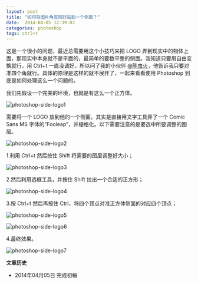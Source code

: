 ```yaml
---
layout: post
title: "如何将图片角度刚好贴到一个侧面？"
date:  2014-04-05 12:39:03
categories: photoshop
tags: ctrl+t
---
```


这是一个很小的问题，最近总需要用这个小技巧来把 LOGO 弄到现实中的物体上面，那现实中本身就不是平面的，最简单的要数平整的侧面。我知道只要用自由变换就行，用 Ctrl+t 一直没调好，所以问了我的小伙伴 [@陈虫火](http://weibo.com/u/1875278205)，他告诉我只要对准四个角就行。具体的原理是这样的就不展开了，一起来看看使用 Photoshop 到底是如何处理这么一个问题的。

我们先假设一个完美的环境，也就是有这么一个正方体。

![photoshop-side-logo1](http://pic.yupoo.com/fooleap_v/DEXzjcQj/FuDVS.png)

需要将一个 LOGO 放到他的一个侧面，其实是直接用文字工具弄了一个 Comic Sans MS 字体的“Fooleap”，并栅格化。以下需要注意的是要选中所要调整的图层。

![photoshop-side-logo2](http://pic.yupoo.com/fooleap_v/DEXzmwcF/M37Vm.png)

1.利用 Ctrl+t 然后按住 Shift 将需要的图层调整好大小；

![photoshop-side-logo3](http://pic.yupoo.com/fooleap_v/DEXzk2hF/1qPE.png)

2.然后利用选框工具，并按住 Shift 拉出一个合适的正方形；

![photoshop-side-logo4](http://pic.yupoo.com/fooleap_v/DEXznffc/12vxms.png)

3.按 Ctrl+t 然后再按住 Ctrl，将四个顶点对准正方体侧面的对应四个顶点；

![photoshop-side-logo5](http://pic.yupoo.com/fooleap_v/DEXzkGdv/88TgZ.png)

![photoshop-side-logo6](http://pic.yupoo.com/fooleap_v/DEXzlpAB/Jjz2D.png)

4.最终效果。

![photoshop-side-logo7](http://pic.yupoo.com/fooleap_v/DEXzlV1z/DJ2xN.png)

**文章历史**

* 2014年04月05日 完成初稿
